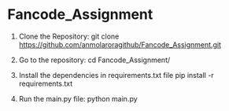 # Fancode_Assignment
1. Clone the Repository:
   git clone https://github.com/anmolaroragithub/Fancode_Assignment.git

2. Go to the repository:
   cd Fancode_Assignment/

4. Install the dependencies in requirements.txt file
   pip install -r requirements.txt

5. Run the main.py file:
   python main.py
